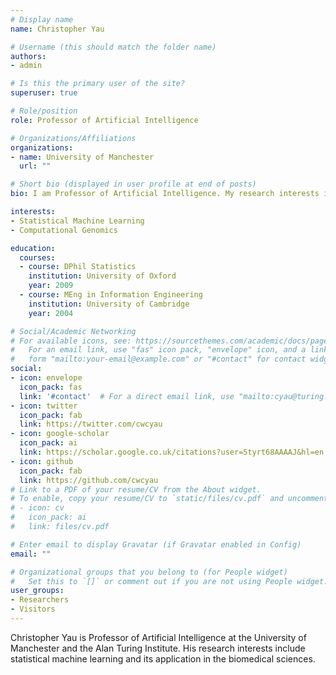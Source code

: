 ```yaml
---
# Display name
name: Christopher Yau

# Username (this should match the folder name)
authors:
- admin

# Is this the primary user of the site?
superuser: true

# Role/position
role: Professor of Artificial Intelligence

# Organizations/Affiliations
organizations:
- name: University of Manchester
  url: ""

# Short bio (displayed in user profile at end of posts)
bio: I am Professor of Artificial Intelligence. My research interests include statistical machine learning and its application in the biomedical sciences, in particular, cancer genomics.

interests:
- Statistical Machine Learning
- Computational Genomics

education:
  courses:
  - course: DPhil Statistics
    institution: University of Oxford
    year: 2009
  - course: MEng in Information Engineering
    institution: University of Cambridge
    year: 2004

# Social/Academic Networking
# For available icons, see: https://sourcethemes.com/academic/docs/page-builder/#icons
#   For an email link, use "fas" icon pack, "envelope" icon, and a link in the
#   form "mailto:your-email@example.com" or "#contact" for contact widget.
social:
- icon: envelope
  icon_pack: fas
  link: '#contact'  # For a direct email link, use "mailto:cyau@turing.ac.uk".
- icon: twitter
  icon_pack: fab
  link: https://twitter.com/cwcyau
- icon: google-scholar
  icon_pack: ai
  link: https://scholar.google.co.uk/citations?user=5tyrt68AAAAJ&hl=en
- icon: github
  icon_pack: fab
  link: https://github.com/cwcyau
# Link to a PDF of your resume/CV from the About widget.
# To enable, copy your resume/CV to `static/files/cv.pdf` and uncomment the lines below.
# - icon: cv
#   icon_pack: ai
#   link: files/cv.pdf

# Enter email to display Gravatar (if Gravatar enabled in Config)
email: ""

# Organizational groups that you belong to (for People widget)
#   Set this to `[]` or comment out if you are not using People widget.
user_groups:
- Researchers
- Visitors
---
```


Christopher Yau is Professor of Artificial Intelligence at the University of Manchester and the Alan Turing Institute. His research interests include statistical machine learning and its application in the biomedical sciences.
